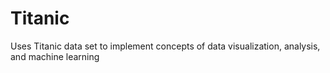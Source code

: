 # Titanic
Uses Titanic data set to implement concepts of data visualization, analysis, and machine learning
